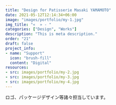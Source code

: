 ```yaml
---
title: "Design for Patisserie Masaki YAMAMOTO"
date: 2021-05-12T12:14:34+06:00
image: "images/portfolio/my-1.jpg"
img_title: "«  » - "
categories: ["Design", "Works"]
description: "This is meta description."
order: "21"
draft: false
project_info:
- name: "Support"
  icon: "brush-fill"
  content: "Digital"
resources:
- src: images/portfolio/my-2.jpg
- src: images/portfolio/my-3.jpg
- src: images/portfolio/my-4.jpg
---
```

ロゴ、パッケージデザイン等諸々担当しています。

